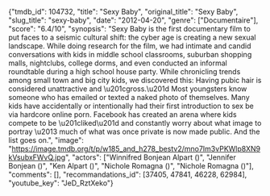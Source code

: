 {"tmdb_id": 104732, "title": "Sexy Baby", "original_title": "Sexy Baby", "slug_title": "sexy-baby", "date": "2012-04-20", "genre": ["Documentaire"], "score": "6.4/10", "synopsis": "Sexy Baby is the first documentary film to put faces to a seismic cultural shift: the cyber age is creating a new sexual landscape. While doing research for the film, we had intimate and candid conversations with kids in middle school classrooms, suburban shopping malls, nightclubs, college dorms, and even conducted an informal roundtable during a high school house party. While chronicling trends among small town and big city kids, we discovered this: Having pubic hair is considered unattractive and \u201cgross.\u201d Most youngsters know someone who has emailed or texted a naked photo of themselves. Many kids have accidentally or intentionally had their first introduction to sex be via hardcore online porn. Facebook has created an arena where kids compete to be \u201cliked\u201d and constantly worry about what image to portray \u2013 much of what was once private is now made public. And the list goes on.", "image": "https://image.tmdb.org/t/p/w185_and_h278_bestv2/mno7Im3vPKWlp8XN9kVsubxFWvQ.jpg", "actors": ["Winnifred Bonjean Alpart ()", "Jennifer Bonjean ()", "Ken Alpart ()", "Nichole Romagna ()", "Nichole Romagna ()"], "comments": [], "recommandations_id": [37405, 47841, 46228, 62984], "youtube_key": "JeD_RztXeko"}